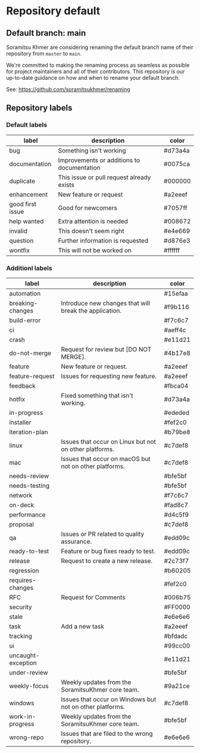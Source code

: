 # Repository default

## Default branch: **main**

Soramitsu Khmer are considering renaming the default branch name of their repository from `master` to `main`.

We're committed to making the renaming process as seamless as possible for project maintainers and all of their contributors. This repository is our up-to-date guidance on how and when to rename your default branch.

See: https://github.com/soramitsukhmer/renaming

## Repository labels

### Default labels

| label            | description                                | color   |
| ---------------- | ------------------------------------------ | ------- |
| bug              | Something isn't working                    | #d73a4a |
| documentation    | Improvements or additions to documentation | #0075ca |
| duplicate        | This issue or pull request already exists  | #000000 |
| enhancement      | New feature or request                     | #a2eeef |
| good first issue | Good for newcomers                         | #7057ff |
| help wanted      | Extra attention is needed                  | #008672 |
| invalid          | This doesn't seem right                    | #e4e669 |
| question         | Further information is requested           | #d876e3 |
| wontfix          | This will not be worked on                 | #ffffff |

### Additionl labels

| label              | description                                              | color   |
| ------------------ | -------------------------------------------------------- | ------- |
| automation         |                                                          | #15efaa |
| breaking-changes   | Introduce new changes that will break the application.   | #f9b116 |
| build-error        |                                                          | #f7c6c7 |
| ci                 |                                                          | #aeff4c |
| crash              |                                                          | #e11d21 |
| do-not-merge       | Request for review but [DO NOT MERGE].                   | #4b17e8 |
| feature            | New feature or request.                                  | #a2eeef |
| feature-request    | Issues for requesting new feature.                       | #a2eeef |
| feedback           |                                                          | #fbca04 |
| hotfix             | Fixed something that isn't working.                      | #d73a4a |
| in-progress        |                                                          | #ededed |
| installer          |                                                          | #fef2c0 |
| iteration-plan     |                                                          | #b79be8 |
| linux              | Issues that occur on Linux but not on other platforms.   | #c7def8 |
| mac                | Issues that occur on macOS but not on other platforms.   | #c7def8 |
| needs-review       |                                                          | #bfe5bf |
| needs-testing      |                                                          | #bfe5bf |
| network            |                                                          | #f7c6c7 |
| on-deck            |                                                          | #fad8c7 |
| performance        |                                                          | #d4c5f9 |
| proposal           |                                                          | #c7def8 |
| qa                 | Issues or PR related to quality assurance.               | #edd09c |
| ready-to-test      | Feature or bug fixes ready to test.                      | #edd09c |
| release            | Request to create a new release.                         | #2c73f7 |
| regression         |                                                          | #b60205 |
| requires-changes   |                                                          | #fef2c0 |
| RFC                | Request for Comments                                     | #006b75 |
| security           |                                                          | #FF0000 |
| stale              |                                                          | #e6e6e6 |
| task               | Add a new task                                           | #a2eeef |
| tracking           |                                                          | #bfdadc |
| ui                 |                                                          | #99cc00 |
| uncaught-exception |                                                          | #e11d21 |
| under-review       |                                                          | #bfe5bf |
| weekly-focus       | Weekly updates from the SoramitsuKhmer core team.        | #9a21ce |
| windows            | Issues that occur on Windows but not on other platforms. | #c7def8 |
| work-in-progress   | Weekly updates from the SoramitsuKhmer core team.        | #bfe5bf |
| wrong-repo         | Issues that are filed to the wrong repository.           | #e6e6e6 |
